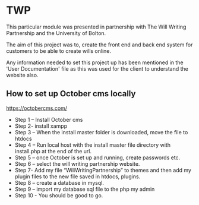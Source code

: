 # TWP

This particular module was presented in partnership with The Will Writing Partnership and the University of Bolton.

The aim of this project was to, create the front end and back end system for customers to be able to create wills online.

Any information needed to set this project up has been mentioned in the 'User Documentation' file as this was used for the client to understand the website also.

## How to set up October cms locally

 
https://octobercms.com/

* Step 1 – Install October cms
* Step 2- install xampp
* Step 3 – When the install master folder is downloaded, move the file to htdocs
* Step 4 – Run local host with the install master file directory with install.php at the end of the url.
* Step 5 – once October is set up and running, create passwords etc.
* Step 6 – select the will writing partnership website.
* Step 7- Add my file  “WillWritingPartnership” to themes	and then add my plugin files to the new file saved in htdocs, plugins.
* Step 8 – create a database in mysql.
* Step 9 – import my database sql file to the php my admin 
* Step 10 - You should be good to go. 
